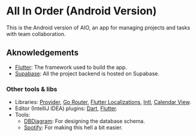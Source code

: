 # All In Order (Android Version)

This is the Android version of AIO, an app for managing projects and tasks with team collaboration.

## Aknowledgements

- [Flutter](https://flutter.dev/): The framework used to build the app.
- [Supabase](https://supabase.io/): All the project backend is hosted on Supabase.

### Other tools & libs

- Libraries:
[Provider](https://pub.dev/packages/provider),
[Go Router](https://pub.dev/packages/go_router),
[Flutter Localizations](https://pub.dev/packages/flutter_localizations),
[Intl](https://pub.dev/packages/intl),
[Calendar View](https://pub.dev/packages/calendar_view).
- Editor (IntelliJ IDEA) plugins:
[Dart](https://plugins.jetbrains.com/plugin/6351-dart),
[Flutter](https://plugins.jetbrains.com/plugin/9212-flutter).
- Tools:
    - [DBDiagram](https://dbdiagram.io/): For designing the database schema.
    - [Spotify](https://www.spotify.com/): For making this hell a bit easier.